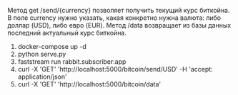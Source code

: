 Метод get /send/{currency} позволяет получить текущий курс биткойна. В поле currency нужно указать, какая конкретно нужна валюта: либо доллар (USD), либо евро (EUR).
Метод /data возвращает из базы данных последний актуальный курс биткойна.


1. docker-compose up -d
2. python serve.py
3. faststream run rabbit.subscriber:app
4. curl -X 'GET' 'http://localhost:5000/bitcoin/send/USD' -H 'accept: application/json'
5. curl -X 'GET' 'http://localhost:5000/bitcoin/data'
